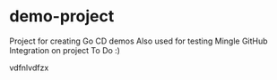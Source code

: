 demo-project
============

Project for creating Go CD demos
Also used for testing Mingle GitHub Integration on project To Do :)

vdfnlvdfzx
